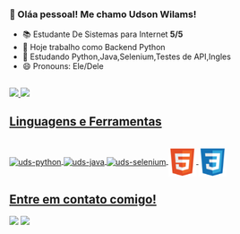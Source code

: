 ### 👋 Oláa pessoal! Me chamo Udson Wilams! 
- 📚 Estudante De Sistemas para Internet <b>5/5</b>
- 🔭 Hoje trabalho como Backend Python
- 🌱 Estudando Python,Java,Selenium,Testes de API,Ingles
- 😄 Pronouns: Ele/Dele
##
<div align="left">
  <a href="https://github.com/UdsonWillams">
  <img height="180em" src="https://github-readme-stats.vercel.app/api?username=udsonwillams&show_icons=true&theme=dracula&include_all_commits=true&count_private=true"/>
  <img height="180em" src="https://github-readme-stats.vercel.app/api/top-langs/?username=udsonwillams&layout=compact&langs_count=7&theme=dracula"/>
</div>
  
## Linguagens e Ferramentas
  
 <div style="display: inline_block"><br>
  <img align="center" alt="uds-python" height="50" width="50" src="https://cdn.jsdelivr.net/gh/devicons/devicon/icons/python/python-original-wordmark.svg">
  <img align="center" alt="uds-java" height="50" width="50" src="https://cdn.jsdelivr.net/gh/devicons/devicon/icons/java/java-original-wordmark.svg">
  <img align="center" alt="uds-selenium" height="50" width="50" src="https://cdn.jsdelivr.net/gh/devicons/devicon/icons/selenium/selenium-original.svg">
  <img align="center" alt="uds-HTML" height="50" width="50" src="https://raw.githubusercontent.com/devicons/devicon/master/icons/html5/html5-original.svg">
  <img align="center" alt="uds-CSS" height="50" width="50" src="https://raw.githubusercontent.com/devicons/devicon/master/icons/css3/css3-original.svg">
  </div>

  ## Entre em contato comigo!
  
 <div>
  <a target="_blank" href = "mailto:udson.willams@gmail.com"><img src="https://img.shields.io/badge/-Gmail-%23333?style=for-the-badge&logo=gmail&logoColor=white" target="_blank"></a>
  <a target="_blank" href="https://www.linkedin.com/in/udsonwillams" target="blank"><img src="https://img.shields.io/badge/-LinkedIn-%230077B5?style=for-the-badge&logo=linkedin&logoColor=white"></a> 
  </div>
 
